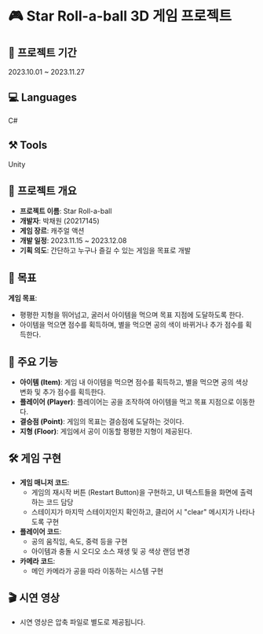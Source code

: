 # 🎮 Star Roll-a-ball 3D 게임 프로젝트

## 📁 프로젝트 기간
2023.10.01 ~ 2023.11.27

## 💻 Languages
C#

## ⚒️ Tools
Unity

## 📌 프로젝트 개요
- **프로젝트 이름**: Star Roll-a-ball  
- **개발자**: 박채원 (20217145)  
- **게임 장르**: 캐주얼 액션  
- **개발 일정**: 2023.11.15 ~ 2023.12.08  
- **기획 의도**: 간단하고 누구나 즐길 수 있는 게임을 목표로 개발

## 🎯 목표
**게임 목표**:  
- 평평한 지형을 뛰어넘고, 굴러서 아이템을 먹으며 목표 지점에 도달하도록 한다.  
- 아이템을 먹으면 점수를 획득하며, 별을 먹으면 공의 색이 바뀌거나 추가 점수를 획득한다.

## 🔧 주요 기능
- **아이템 (Item)**: 게임 내 아이템을 먹으면 점수를 획득하고, 별을 먹으면 공의 색상 변화 및 추가 점수를 획득한다.  
- **플레이어 (Player)**: 플레이어는 공을 조작하여 아이템을 먹고 목표 지점으로 이동한다.  
- **결승점 (Point)**: 게임의 목표는 결승점에 도달하는 것이다.  
- **지형 (Floor)**: 게임에서 공이 이동할 평평한 지형이 제공된다.

## 🛠️ 게임 구현
- **게임 매니저 코드**:  
  - 게임의 재시작 버튼 (Restart Button)을 구현하고, UI 텍스트들을 화면에 출력하는 코드 담당  
  - 스테이지가 마지막 스테이지인지 확인하고, 클리어 시 "clear" 메시지가 나타나도록 구현  
- **플레이어 코드**:  
  - 공의 움직임, 속도, 중력 등을 구현  
  - 아이템과 충돌 시 오디오 소스 재생 및 공 색상 랜덤 변경  
- **카메라 코드**:  
  - 메인 카메라가 공을 따라 이동하는 시스템 구현  

## 🎬 시연 영상
- 시연 영상은 압축 파일로 별도로 제공됩니다.
